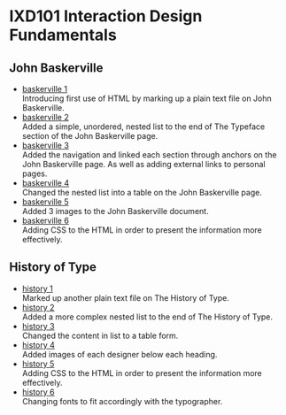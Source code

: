 IXD101 Interaction Design Fundamentals
======================================

John Baskerville
------------------
- [baskerville 1](https://loosecookie.github.io/john_baskerville/baskerville1.html) <br>
Introducing first use of HTML by marking up a plain text file on John Baskerville.
- [baskerville 2](https://loosecookie.github.io/john_baskerville/baskerville2.html) <br>
Added a simple, unordered, nested list to the end of The Typeface section of the John Baskerville page.
- [baskerville 3](https://loosecookie.github.io/john_baskerville/baskerville3.html) <br>
Added the navigation and linked each section through anchors on the John Baskerville page. As well as adding external links to personal pages.
- [baskerville 4](https://loosecookie.github.io/john_baskerville/baskerville4.html) <br>
Changed the nested list into a table on the John Baskerville page.
- [baskerville 5](https://loosecookie.github.io/john_baskerville/baskerville5.html) <br>
Added 3 images to the John Baskerville document.
- [baskerville 6](https://loosecookie.github.io/john_baskerville/baskerville6.html) <br>
Adding CSS to the HTML in order to present the information more effectively.


History of Type
---------------
- [history 1](https://loosecookie.github.io/john_baskerville/history1.html) <br>
Marked up another plain text file on The History of Type.
- [history 2](https://loosecookie.github.io/john_baskerville/history2.html) <br>
Added a more complex nested list to the end of The History of Type.
- [history 3](https://loosecookie.github.io/john_baskerville/history3.html) <br>
Changed the content in list to a table form.
- [history 4](https://loosecookie.github.io/john_baskerville/history4.html) <br>
Added images of each designer below each heading.
- [history 5](https://loosecookie.github.io/john_baskerville/history5.html) <br>
Adding CSS to the HTML in order to present the information more effectively.
- [history 6](https://loosecookie.github.io/john_baskerville/history6.html) <br>
Changing fonts to fit accordingly with the typographer.
